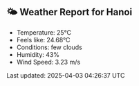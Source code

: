 <!-- WEATHER-START -->
## 🌤 Weather Report for Hanoi

- Temperature: 25°C
- Feels like: 24.68°C
- Conditions: few clouds
- Humidity: 43%
- Wind Speed: 3.23 m/s

Last updated: 2025-04-03 04:26:37 UTC
<!-- WEATHER-END -->
